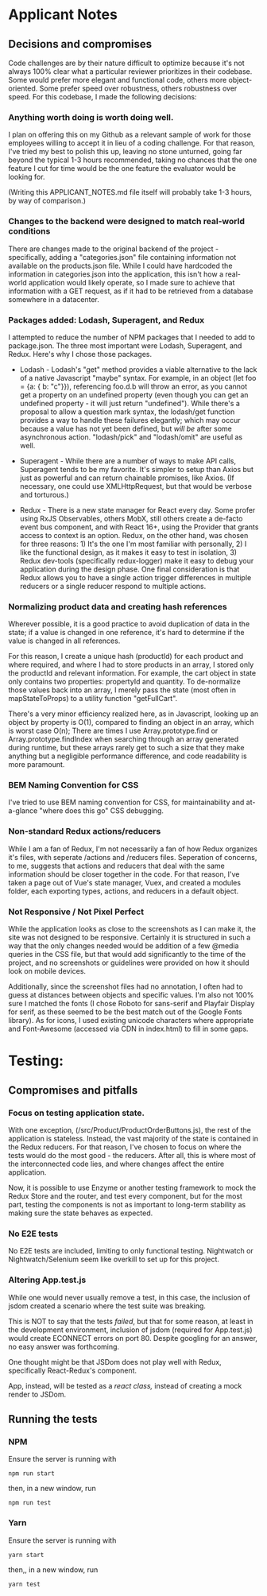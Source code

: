 # Applicant Notes

## Decisions and compromises

Code challenges are by their nature difficult to optimize because it's not always 100% clear what a particular reviewer prioritizes in their codebase.  Some would prefer more elegant and functional code, others more object-oriented.  Some prefer speed over robustness, others robustness over speed.  For this codebase, I made the following decisions: 

### Anything worth doing is worth doing well.  

I plan on offering this on my Github as a relevant sample of work for those employees willing to accept it in lieu of a coding challenge. For that reason, I've tried my best to polish this up, leaving no stone unturned, going far beyond the typical 1-3 hours recommended, taking no chances that the one feature I cut for time would be the one feature the evaluator would be looking for.  

(Writing this APPLICANT_NOTES.md file itself will probably take 1-3 hours, by way of comparison.)

### Changes to the backend were designed to match real-world conditions

There are changes made to the original backend of the project - specifically, adding a "categories.json" file containing information not available on the products.json file.  While I could have hardcoded the information in categories.json into the application, this isn't how a real-world application would likely operate, so I made sure to achieve that information with a GET request, as if it had to be retrieved from a database somewhere in a datacenter. 

### Packages added: Lodash, Superagent, and Redux

I attempted to reduce the number of NPM packages that I needed to add to package.json.  The three most important were Lodash, Superagent, and Redux. Here's why I chose those packages.

* Lodash - Lodash's "get" method provides a viable alternative to the lack of a native Javascript "maybe" syntax.  For example, in an object (let foo = {a: { b: "c"}}), referencing foo.d.b will throw an error, as you cannot get a property on an undefined property (even though you can get an undefined property - it will just return "undefined").  While there's a proposal to allow a question mark syntax, the lodash/get function provides a way to handle these failures elegantly; which may occur because a value has not yet been defined, but *will be* after some asynchronous action. "lodash/pick" and "lodash/omit" are useful as well.  

* Superagent - While there are a number of ways to make API calls, Superagent tends to be my favorite. It's simpler to setup than Axios but just as powerful and can return chainable promises, like Axios.  (If necessary, one could use XMLHttpRequest, but that would be verbose and torturous.)

* Redux - There is a new state manager for React every day. Some profer using RxJS Observables, others MobX, still others create a de-facto event bus component, and with React 16+, using the Provider that grants access to context is an option.  Redux, on the other hand, was chosen for three reasons: 1) It's the one I'm most familiar with personally, 2) I like the functional design, as it makes it easy to test in isolation, 3) Redux dev-tools (specifically redux-logger) make it easy to debug your application during the design phase. One final consideration is that Redux allows you to have a single action trigger differences in multiple reducers or a single reducer respond to multiple actions.  

### Normalizing product data and creating hash references

Wherever possible, it is a good practice to avoid duplication of data in the state; if a value is changed in one reference, it's hard to determine if the value is changed in all references. 

For this reason, I create a unique hash (productId) for each product and where required, and where I had to store products in an array, I stored only the productId and relevant information.  For example, the cart object in state only contains two properties: propertyId and quantity.  To de-normalize those values back into an array, I merely pass the state (most often in mapStateToProps) to a utility function "getFullCart". 

There's a very minor efficiency realized here, as in Javascript, looking up an object by property is O(1), compared to finding an object in an array, which is worst case O(n);  There are times I use Array.prototype.find or Array.prototype.findIndex when searching through an array generated during runtime, but these arrays rarely get to such a size that they make anything but a negligible performance difference, and code readability is more paramount.  

### BEM Naming Convention for CSS

I've tried to use BEM naming convention for CSS, for maintainability and at-a-glance "where does this go" CSS debugging. 

### Non-standard Redux actions/reducers

While I am a fan of Redux, I'm not necessarily a fan of how Redux organizes it's files, with seperate /actions and /reducers files. Seperation of concerns, to me, suggests that actions and reducers that deal with the same information should be closer together in the code.  For that reason, I've taken a page out of Vue's state manager, Vuex, and created a modules folder, each exporting types, actions, and reducers in a default object. 

### Not Responsive / Not Pixel Perfect

While the application looks as close to the screenshots as I can make it, the site was not designed to be responsive.  Certainly it is structured in such a way that the only changes needed would be addition of a few @media queries in the CSS file, but that would add significantly to the time of the project, and no screenshots or guidelines were provided on how it should look on mobile devices. 

Additionally, since the screenshot files had no annotation, I often had to guess at distances between objects and specific values.  I'm also not 100% sure I matched the fonts (I chose Roboto for sans-serif and Playfair Display for serif, as these seemed to be the best match out of the Google Fonts library).  As for icons, I used existing unicode characters where appropriate and Font-Awesome (accessed via CDN in index.html) to fill in some gaps. 



# Testing:

## Compromises and pitfalls

### Focus on testing application state. 

With one exception, (/src/Product/ProductOrderButtons.js), the rest of the application is stateless. Instead, the vast majority of the state is contained in the Redux reducers. For that reason, I've chosen to focus on where the tests would do the most good - the reducers. After all, this is where most of the interconnected code lies, and where changes affect the entire application. 

Now, it is possible to use Enzyme or another testing framework to mock the Redux Store and the router, and test every component, but for the most part, testing the components is not as important to long-term stability as making sure the state behaves as expected. 

### No E2E tests

No E2E tests are included, limiting to only functional testing.  Nightwatch or Nightwatch/Selenium seem like overkill to set up for this project. 

### Altering App.test.js

While one would never usually remove a test, in this case, the inclusion of jsdom created a scenario where the test suite was breaking. 

This is NOT to say that the tests *failed*, but that for some reason, at least in the development environment, inclusion of jsdom (required for App.test.js) would create ECONNECT errors on port 80.  Despite googling for an answer, no easy answer was forthcoming. 

One thought might be that JSDom does not play well with Redux, specifically React-Redux's <Provider/> component. 

App, instead, will be tested as a *react class,* instead of creating a mock render to JSDom. 

## Running the tests

### NPM
Ensure the server is running with 

```
npm run start
```

then, in a new window, run

```
npm run test
```

### Yarn

Ensure the server is running with 

```
yarn start
```

then,, in a new window, run 

```
yarn test
```